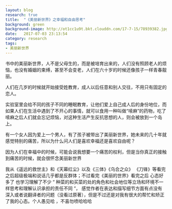 ```yaml
---
layout: blog
research: true
title:  "《美丽新世界》之幸福和自由思考"
background: green
background-image: http://ot1cc1u9t.bkt.clouddn.com/17-7-15/78939382.jpg
date:   2017-07-03 23:13:54
category: research
tags:
- 美丽新世界 
---
```


书中的美丽新世界，人不是父母生的，而是被培育出来的，人们没有照顾老人的烦恼，也没有婚姻的束缚，甚至不会变老，人们在六十岁的时候还像孩子一样青春靓丽。

人们在几岁的时候就开始接受姓教育，成人以后任意和别人交往，不用只有固定的恋人。

实验室里会给不同的孩子不同的睡眠教育，让他们爱上自己成人后的身份地位，而如果人们在生活中遇到了不开心的事情，就可以食用一种叫做“嗦麻”的药物，吃了嗦麻之后人们就会忘记烦恼，对这种生活产生反抗思想的人，则会被放到一个岛上。

有一个女人因为爱上一个男人，有了孩子被带出了美丽新世界，她未来的几十年就感觉特别的痛苦，所以为什么问人们是喜欢幸福还是喜欢自由呢？

因为人们在幸福中的时候，可能会说我想要一个痛苦的权利，但是当你真正的接触到痛苦的时候，就会很怀念美丽新世界

我从《遥远的救世主》和《天幕红尘》以及《三体》《乌合之众》 《刀锋》等看完之后超级极端和说话几乎都是反群体；不过看完《美丽的世界》看完之后 心态好多了 也学习理解了不少 “ 种菜的和买菜的处的角色和社会地位等立场和环境不一样思考和理解认识承担的责任不同 ”， 感觉作者在表达和描写细节方面有点没有深入或者说翻译者的问题（没看过原著），但是不过还是对我有很大的帮忙和矫正了我的心态。个人愚见哈 ，不喜勿喷哈哈哈
